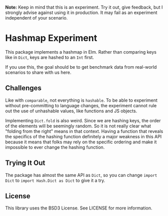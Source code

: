 **Note:** Keep in mind that this is an experiment. Try it out, give feedback, but I strongly advise against using it in production. It may fail as an experiment independent of your scenario.


# Hashmap Experiment

This package implements a hashmap in Elm. Rather than comparing keys like in `Dict`, keys are hashed to an `Int` first.

If you use this, the goal should be to get benchmark data from real-world scenarios to share with us here.


## Challenges

Like with `comparable`, not everything is `hashable`. To be able to experiment without pre-committing to language changes, the experiment cannot rule out the use of unhashable values, like functions and JS objects.

Implementing `Dict.fold` is also weird. Since we are hashing keys, the order of the elements will be seemingly random. So it is not really clear what "folding from the right" means in that context. Having a function that reveals the specifics of the hashing function definitely a major weakness in this API because it means that folks may rely on the specific ordering and make it impossible to ever change the hashing function.


## Trying It Out

The package has almost the same API as `Dict`, so you can change `import Dict` to `import Hash.Dict as Dict` to give it a try.


## License

This library uses the BSD3 License. See LICENSE for more information.
